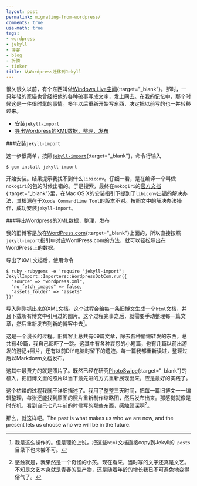 ```yaml
---
layout: post
permalink: migrating-from-wordpress/
comments: true
use-math: true
tags:
- wordpress
- jekyll
- 博客
- blog
- 折腾
- tinker
title: 从Wordpress迁移到Jekyll
---
```


很久很久以前，有个东西叫做[Windows Live空间](https://en.wikipedia.org/wiki/Windows_Live_Spaces){:target="_blank"}。那时，一只年轻的家猫也曾经把他的各种破事写成文字，发上网去。在我的记忆中，那个时候这是一件很时髦的事情。多年以后重新开始写东西，决定把以前写的也一并转移过来。

* [安装`jekyll-import`]({{site.baseurl}}{{page.url}}/#安装`jekyll-import`)
* [导出Wordpress的XML数据，整理，发布]({{site.baseurl}}{{page.url}}/#导出Wordpress的XML数据，整理，发布)

<!--excerpt-->

<div id="安装`jekyll-import`"/>

###安装`jekyll-import`

这一步很简单，按照[`jekyll-import`](http://import.jekyllrb.com/docs/installation/){:target="_blank"}，命令行输入

    $ gem install jekyll-import
    
开始安装。结果提示我找不到什么`libiconv`。仔细一看，是在编译一个叫做`nokogiri`的包的时候出错的。于是搜索，最终在`nokogiri`的[官方文档](http://www.nokogiri.org/tutorials/installing_nokogiri.html){:target="_blank"}里，在Mac OS X的安装指引下提到了`libiconv`出错的解决办法，其根源在于`Xcode Commandline Tool`的版本不对。按照文中的解决办法操作，成功安装`jekyll-import`。

<div id='导出Wordpress的XML数据，整理，发布'/>

###导出Wordpress的XML数据，整理，发布

我的旧博客是放在[WordPress.com](https://wordpress.com/){:target="_blank"}上面的，所以直接按照`jekyll-import`指引中对应WordPress.com的方法，就可以轻松导出在WordPress上的数据。

导出了XML文档后，使用命令

    $ ruby -rubygems -e 'require "jekyll-import";
    JekyllImport::Importers::WordpressDotCom.run({
      "source" => "wordpress.xml",
      "no_fetch_images" => false,
      "assets_folder" => "assets"
    })'

导入刚刚抓出来的XML文档。这个过程会给每一条旧博文生成一个`html`文档，并且下载所有博文中引用过的图片。这个过程完事之后，就需要手动整理每一篇文章，然后重新发布到新的博客中去[^old-posts]。

[^old-posts]: 我是这么操作的。但是理论上说，把这些`html`文档直接copy到Jekyll的`_posts`目录下也未尝不可。

这是一个漫长的过程。旧博客上总共有69篇文章，除去各种偷懒转发的东西，总共有49篇，我自己都吓了一跳。这其中有各种哀怨的小短篇，也有几篇以前出游发的游记+照片，还有以前DIY电脑时留下的遗迹。每一篇我都重新读过，整理过后以Markdown文档发布。

这其中最费力的就是照片了。既然已经在研究[PhotoSwipe](http://photoswipe.com/){:target="_blank"}的植入，把旧博文里的照片以当下最先进的方式重新展现出来，应是最好的实践了。

这个枯燥的过程我就不详细描述了。我用了整整三天时间，把每一篇旧博文一一编辑整理，每张还能找到原图的照片重新制作缩略图，然后发布出来。那感觉就像是时光机，看到自己七八年前的时候写的那些东西，感触颇深啊[^feel]。

[^feel]: 感触就是，我果然是一个奇怪的小孩。现在看来，当时写的文字还真是文艺。不知是文艺本身就是青春的副产物，还是随着年龄的增长我已不可避免地变得俗气了。

那么，就这样吧。The past is what makes us who we are now, and the present lets us choose who we will be in the future.
